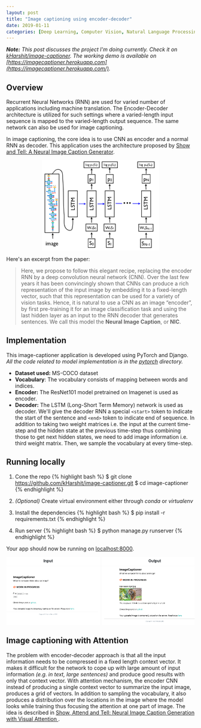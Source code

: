```yaml
---
layout: post
title: "Image captioning using encoder-decoder"
date: 2019-01-11
categories: [Deep Learning, Computer Vision, Natural Language Processing]
---
```


***Note:*** *This post discusses the project I'm doing currently. Check it on [kHarshit/image-captioner](https://github.com/kHarshit/image-captioner/). The working demo is available on [https://imagecaptioner.herokuapp.com](https://imagecaptioner.herokuapp.com/).*

## Overview

Recurrent Neural Networks (RNN) are used for varied number of applications including machine translation. The Encoder-Decoder architecture is utilized for such settings where a varied-length input sequence is mapped to the varied-length output sequence. The same network can also be used for image captioning.


In image captioning, the core idea is to use CNN as encoder and a normal RNN as decoder. This application uses the architecture proposed by [Show and Tell: A Neural Image Caption Generator](https://arxiv.org/abs/1411.4555).

<img src="/img/image_captioner_structure.png" style="display: block; margin: auto; width: auto; max-width: 100%;">

Here's an excerpt from the paper:
> Here, we propose to follow this elegant recipe, replacing the encoder RNN by a deep convolution neural network (CNN).  Over  the  last  few  years  it  has  been  convincingly shown that CNNs can produce a rich representation of the input image by embedding it to a fixed-length vector, such that this representation can be used for a variety of vision tasks. Hence, it is natural to use a CNN as an image “encoder”, by first pre-training it for an image classification task and using the last hidden layer as an input to the RNN decoder that generates sentences. We call this model the **Neural Image Caption**, or **NIC**.

## Implementation

This image-captioner application is developed using PyTorch and Django. _All the code related to model implementation is in the [pytorch](https://github.com/kHarshit/image-captioner/tree/master/pytorch) directory._

* **Dataset used:** MS-COCO dataset
* **Vocabulary**: The vocabulary consists of mapping between words and indices.
* **Encoder:** The ResNet101 model pretrained on Imagenet is used as encoder.
* **Decoder:** The LSTM (Long-Short Term Memory) network is used as decoder. We'll give the decoder RNN a special `<start>` token to indicate the start of the sentence and `<end>` token to indicate end of sequence. In addition to taking two weight matrices i.e. the input at the current time-step and the hidden state at the previous time-step thus combining those to get next hidden states, we need to add image information i.e. third weight matrix. Then, we sample the vocabulary at every time-step.

## Running locally

1. Cone the repo
{% highlight bash %}
$ git clone https://github.com/kHarshit/image-captioner.git
$ cd image-captioner
{% endhighlight %}

2. *(Optional)* Create virtual environment either through *conda* or *virtualenv*

3. Install the dependencies
{% highlight bash %}
$ pip install -r requirements.txt
{% endhighlight %}

3. Run server
{% highlight bash %}
$ python manage.py runserver
{% endhighlight %}
    
Your app should now be running on [localhost:8000](http://localhost:8000/).

<a href="https://github.com/kHarshit/image-captioner/#running-locally">
<img src="/img/image_captioner_demo.png" style="display: block; margin: auto; width: auto; max-width: 100%;">
</a>

## Image captioning with Attention

The problem with encoder-decoder approach is that all the input information needs to be compressed in a fixed length context vector. It makes it difficult for the network to cope up with large amount of input information *(e.g. in text, large sentences)* and produce good results with only that context vector. With attention mechanism, the encoder CNN instead of producing a single context vector to summarize the input image, produces a grid of vectors. In addition to sampling the vocabulary, it also produces a distribution over the locations in the image where the model looks while training thus focusing the attention at one part of image. The idea is described in [Show, Attend and Tell: Neural Image Caption Generation with Visual Attention
](https://arxiv.org/abs/1502.03044).
